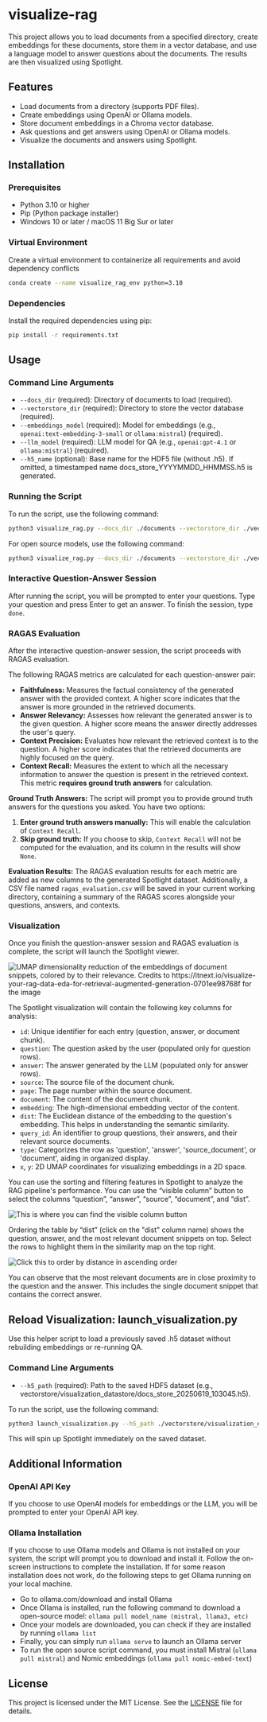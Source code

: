 # visualize-rag

This project allows you to load documents from a specified directory, create embeddings for these documents, store them in a vector database, and use a language model to answer questions about the documents. The results are then visualized using Spotlight.

## Features

- Load documents from a directory (supports PDF files).
- Create embeddings using OpenAI or Ollama models.
- Store document embeddings in a Chroma vector database.
- Ask questions and get answers using OpenAI or Ollama models.
- Visualize the documents and answers using Spotlight.

## Installation

### Prerequisites

- Python 3.10 or higher
- Pip (Python package installer)
- Windows 10 or later / macOS 11 Big Sur or later

### Virtual Environment

Create a virtual environment to containerize all requirements and avoid dependency conflicts

```sh
conda create --name visualize_rag_env python=3.10
```

### Dependencies

Install the required dependencies using pip:

```sh
pip install -r requirements.txt
```

## Usage

### Command Line Arguments

- `--docs_dir` (required): Directory of documents to load (required).
- `--vectorstore_dir` (required): Directory to store the vector database (required).
- `--embeddings_model` (required): Model for embeddings (e.g., `openai:text-embedding-3-small` or `ollama:mistral`) (required).
- `--llm_model` (required): LLM model for QA (e.g., `openai:gpt-4.1` or `ollama:mistral`) (required).
- `--h5_name` (optional): Base name for the HDF5 file (without .h5). If omitted, a timestamped name docs_store_YYYYMMDD_HHMMSS.h5 is generated.

### Running the Script

To run the script, use the following command:

```sh
python3 visualize_rag.py --docs_dir ./documents --vectorstore_dir ./vectorstore --embeddings_model openai:text-embedding-3-small --llm_model openai:gpt-4.1 --h5_name visualization_experiment_with_doc_1
```

For open source models, use the following command:

```sh
python3 visualize_rag.py --docs_dir ./documents --vectorstore_dir ./vectorstore --embeddings_model ollama:mistral --llm_model ollama:mistral --h5_name visualization_experiment_with_doc_1
```

### Interactive Question-Answer Session

After running the script, you will be prompted to enter your questions. Type your question and press Enter to get an answer. To finish the session, type `done`.

### RAGAS Evaluation

After the interactive question-answer session, the script proceeds with RAGAS evaluation.

The following RAGAS metrics are calculated for each question-answer pair:

-   **Faithfulness:** Measures the factual consistency of the generated answer with the provided context. A higher score indicates that the answer is more grounded in the retrieved documents.
-   **Answer Relevancy:** Assesses how relevant the generated answer is to the given question. A higher score means the answer directly addresses the user's query.
-   **Context Precision:** Evaluates how relevant the retrieved context is to the question. A higher score indicates that the retrieved documents are highly focused on the query.
-   **Context Recall:** Measures the extent to which all the necessary information to answer the question is present in the retrieved context. This metric **requires ground truth answers** for calculation.

**Ground Truth Answers:**
The script will prompt you to provide ground truth answers for the questions you asked. You have two options:
1.  **Enter ground truth answers manually:** This will enable the calculation of `Context Recall`.
2.  **Skip ground truth:** If you choose to skip, `Context Recall` will not be computed for the evaluation, and its column in the results will show `None`.

**Evaluation Results:**
The RAGAS evaluation results for each metric are added as new columns to the generated Spotlight dataset. Additionally, a CSV file named `ragas_evaluation.csv` will be saved in your current working directory, containing a summary of the RAGAS scores alongside your questions, answers, and contexts.

### Visualization

Once you finish the question-answer session and RAGAS evaluation is complete, the script will launch the Spotlight viewer.

![UMAP dimensionality reduction of the embeddings of document snippets, colored by to their relevance. Credits to https://itnext.io/visualize-your-rag-data-eda-for-retrieval-augmented-generation-0701ee98768f for the image](imgs/umap_viz.png)

The Spotlight visualization will contain the following key columns for analysis:

-   `id`: Unique identifier for each entry (question, answer, or document chunk).
-   `question`: The question asked by the user (populated only for question rows).
-   `answer`: The answer generated by the LLM (populated only for answer rows).
-   `source`: The source file of the document chunk.
-   `page`: The page number within the source document.
-   `document`: The content of the document chunk.
-   `embedding`: The high-dimensional embedding vector of the content.
-   `dist`: The Euclidean distance of the embedding to the question's embedding. This helps in understanding the semantic similarity.
-   `query_id`: An identifier to group questions, their answers, and their relevant source documents.
-   `type`: Categorizes the row as 'question', 'answer', 'source_document', or 'document', aiding in organized display.
-   `x`, `y`: 2D UMAP coordinates for visualizing embeddings in a 2D space.

You can use the sorting and filtering features in Spotlight to analyze the RAG pipeline's performance. You can use the “visible column” button to select the columns “question”, “answer”, “source”, “document”, and “dist”. 

![This is where you can find the visible column button](imgs/visible_button.png)

Ordering the table by “dist” (click on the "dist" column name) shows the question, answer, and the most relevant document snippets on top. Select the rows to highlight them in the similarity map on the top right.

![Click this to order by distance in ascending order](imgs/dist_order.png)

You can observe that the most relevant documents are in close proximity to the question and the answer. This includes the single document snippet that contains the correct answer.

## Reload Visualization: launch_visualization.py
Use this helper script to load a previously saved .h5 dataset without rebuilding embeddings or re-running QA.

### Command Line Arguments
- `--h5_path` (required): Path to the saved HDF5 dataset (e.g., vectorstore/visualization_datastore/docs_store_20250619_103045.h5).

To run the script, use the following command:
```sh
python3 launch_visualization.py --h5_path ./vectorstore/visualization_datastore/my_docs_snapshot.h5
```
This will spin up Spotlight immediately on the saved dataset.

## Additional Information

### OpenAI API Key

If you choose to use OpenAI models for embeddings or the LLM, you will be prompted to enter your OpenAI API key.

### Ollama Installation

If you choose to use Ollama models and Ollama is not installed on your system, the script will prompt you to download and install it. Follow the on-screen instructions to complete the installation. If for some reason installation does not work, do the following steps to get Ollama running on your local machine.

- Go to ollama.com/download and install Ollama
- Once Ollama is installed, run the following command to download a open-source model: `ollama pull model_name (mistral, llama3, etc)`
- Once your models are downloaded, you can check if they are installed by running `ollama list`
- Finally, you can simply run `ollama serve` to launch an Ollama server
- To run the open source script command, you must install Mistral (`ollama pull mistral`) and Nomic embeddings (`ollama pull nomic-embed-text`)

## License

This project is licensed under the MIT License. See the [LICENSE](./LICENSE) file for details.
